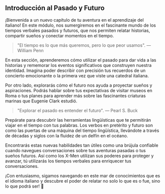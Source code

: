## Introducción al Pasado y Futuro

¡Bienvenida a un nuevo capítulo de tu aventura en el aprendizaje del italiano! En este módulo, nos sumergiremos en el fascinante mundo de los tiempos verbales pasados y futuros, que nos permiten relatar historias, compartir sueños y conectar momentos en el tiempo.

> "El tiempo es lo que más queremos, pero lo que peor usamos". — William Penn

En esta sección, aprenderemos cómo utilizar el pasado para dar vida a las historias y rememorar los eventos significativos que construyen nuestra identidad. Imagina poder describir con precisión tus recuerdos de un concierto emocionante o la primera vez que viste una catedral italiana.

Por otro lado, explorarás cómo el futuro nos ayuda a proyectar sueños y aspiraciones. Podrás hablar sobre tus expectativas de visitar museos en Roma o tus planes para aprender más sobre las fascinantes criaturas marinas que Eugenie Clark estudió.

> "Explorar el pasado es entender el futuro". — Pearl S. Buck

Prepárate para descubrir las herramientas lingüísticas que te permitirán viajar en el tiempo con tus palabras. Los verbos en pretérito y futuro son como las puertas de una máquina del tiempo lingüística, llevándote a través de décadas y siglos con la fluidez de un delfín en el océano.

Encontrarás estas nuevas habilidades tan útiles como una brújula confiable cuando navegues conversaciones sobre tus aventuras pasadas o tus sueños futuros. Así como los X-Men utilizan sus poderes para proteger y avanzar, tú utilizarás los tiempos verbales para enriquecer tus conversaciones.

¡Con entusiasmo, sigamos navegando en este mar de conocimientos que es el idioma italiano y descubre el poder de relatar no solo lo que es o fue, sino lo que podrá ser! 🌟